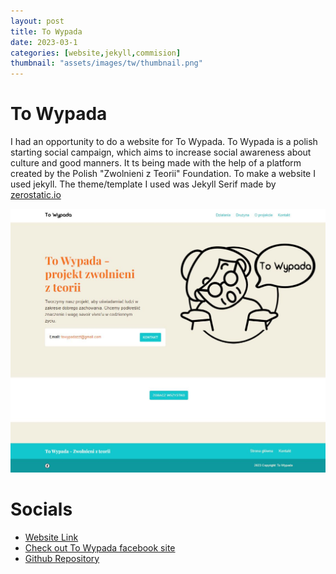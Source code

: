 ```yaml
---
layout: post
title: To Wypada
date: 2023-03-1
categories: [website,jekyll,commision]
thumbnail: "assets/images/tw/thumbnail.png"
---
```


# To Wypada

I had an opportunity to do a website for To Wypada. To Wypada is a polish starting social campaign, which aims to increase social awareness about culture and good manners. It ts being made with the help of a platform created by the Polish "Zwolnieni z Teorii" Foundation. To make a website I used jekyll. The theme/template I used was Jekyll Serif made by [zerostatic.io](https://www.zerostatic.io/)

![General website look](/assets/images/tw/tw1.jpg)

# Socials

- [Website Link](https://savoirvivrezzt.github.io/)
- [Check out To Wypada facebook site](https://www.facebook.com/profile.php?id=100090645818002)
- [Github Repository](https://github.com/savoirvivrezzt/savoirvivrezzt.github.io)

